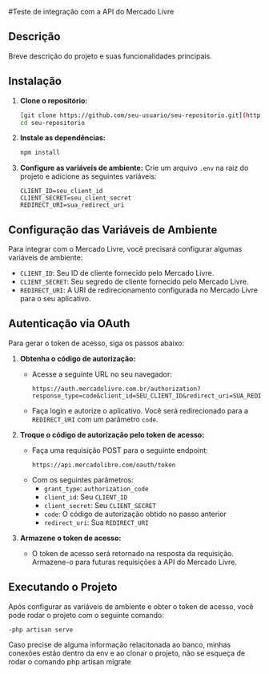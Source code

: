 #Teste de integração com a API do Mercado Livre

## Descrição
Breve descrição do projeto e suas funcionalidades principais.

## Instalação

1. **Clone o repositório:**
   ```bash
   [git clone https://github.com/seu-usuario/seu-repositorio.git](https://github.com/LuizBuenoSilva/mercadolivre-app.git)
   cd seu-repositorio
   ```

2. **Instale as dependências:**
   ```bash
   npm install
   ```

3. **Configure as variáveis de ambiente:**
   Crie um arquivo `.env` na raiz do projeto e adicione as seguintes variáveis:
   ```plaintext
   CLIENT_ID=seu_client_id
   CLIENT_SECRET=seu_client_secret
   REDIRECT_URI=sua_redirect_uri
   ```

## Configuração das Variáveis de Ambiente

Para integrar com o Mercado Livre, você precisará configurar algumas variáveis de ambiente:

- `CLIENT_ID`: Seu ID de cliente fornecido pelo Mercado Livre.
- `CLIENT_SECRET`: Seu segredo de cliente fornecido pelo Mercado Livre.
- `REDIRECT_URI`: A URI de redirecionamento configurada no Mercado Livre para o seu aplicativo.

## Autenticação via OAuth

Para gerar o token de acesso, siga os passos abaixo:

1. **Obtenha o código de autorização:**
   - Acesse a seguinte URL no seu navegador:
     ```
     https://auth.mercadolivre.com.br/authorization?response_type=code&client_id=SEU_CLIENT_ID&redirect_uri=SUA_REDIRECT_URI
     ```
   - Faça login e autorize o aplicativo. Você será redirecionado para a `REDIRECT_URI` com um parâmetro `code`.

2. **Troque o código de autorização pelo token de acesso:**
   - Faça uma requisição POST para o seguinte endpoint:
     ```
     https://api.mercadolibre.com/oauth/token
     ```
   - Com os seguintes parâmetros:
     - `grant_type`: `authorization_code`
     - `client_id`: Seu `CLIENT_ID`
     - `client_secret`: Seu `CLIENT_SECRET`
     - `code`: O código de autorização obtido no passo anterior
     - `redirect_uri`: Sua `REDIRECT_URI`

3. **Armazene o token de acesso:**
   - O token de acesso será retornado na resposta da requisição. Armazene-o para futuras requisições à API do Mercado Livre.

## Executando o Projeto

Após configurar as variáveis de ambiente e obter o token de acesso, você pode rodar o projeto com o seguinte comando:

    -php artisan serve

Caso precise de alguma informação relacitonada ao banco, minhas conexões estão dentro da env e ao clonar o projeto, não se esqueça de rodar o comando php artisan migrate
